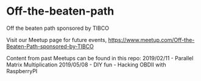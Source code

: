 # Off-the-beaten-path
Off the beaten path sponsored by TIBCO

Visit our Meetup page for future events, https://www.meetup.com/Off-the-Beaten-Path-sponsored-by-TIBCO

Content from past Meetups can be found in this repo:
2019/02/11 - Parallel Matrix Multiplication
2019/05/08 - DIY fun - Hacking OBDII with RaspberryPI
